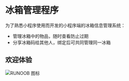 # 冰箱管理程序

为了熟悉小程序使用而开发的小程序端的冰箱信息管理系统：

- 管理冰箱中的物品，随时查看防止过期
- 分享冰箱码给其他人，绑定后可共同管理同一冰箱

## 欢迎体验
![RUNOOB 图标](http://static.runoob.com/images/runoob-logo.png "RUNOOB")
